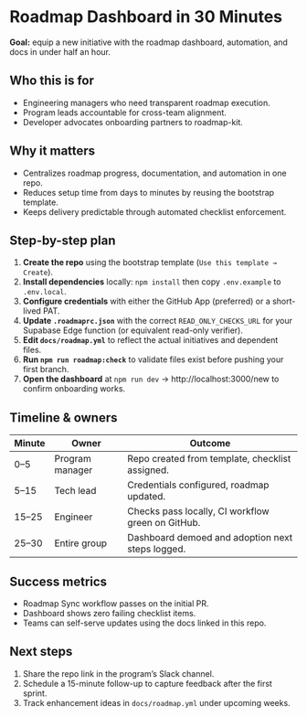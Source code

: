 # Roadmap Dashboard in 30 Minutes

**Goal:** equip a new initiative with the roadmap dashboard, automation, and docs in
under half an hour.

## Who this is for

- Engineering managers who need transparent roadmap execution.
- Program leads accountable for cross-team alignment.
- Developer advocates onboarding partners to roadmap-kit.

## Why it matters

- Centralizes roadmap progress, documentation, and automation in one repo.
- Reduces setup time from days to minutes by reusing the bootstrap template.
- Keeps delivery predictable through automated checklist enforcement.

## Step-by-step plan

1. **Create the repo** using the bootstrap template (`Use this template → Create`).
2. **Install dependencies** locally: `npm install` then copy `.env.example` to `.env.local`.
3. **Configure credentials** with either the GitHub App (preferred) or a short-lived PAT.
4. **Update `.roadmaprc.json`** with the correct `READ_ONLY_CHECKS_URL` for your Supabase Edge
   function (or equivalent read-only verifier).
5. **Edit `docs/roadmap.yml`** to reflect the actual initiatives and dependent files.
6. **Run `npm run roadmap:check`** to validate files exist before pushing your first branch.
7. **Open the dashboard** at `npm run dev` → http://localhost:3000/new to confirm onboarding works.

## Timeline & owners

| Minute | Owner             | Outcome                                           |
| ------ | ----------------- | -------------------------------------------------- |
| 0–5    | Program manager   | Repo created from template, checklist assigned.   |
| 5–15   | Tech lead         | Credentials configured, roadmap updated.          |
| 15–25  | Engineer          | Checks pass locally, CI workflow green on GitHub. |
| 25–30  | Entire group      | Dashboard demoed and adoption next steps logged.  |

## Success metrics

- Roadmap Sync workflow passes on the initial PR.
- Dashboard shows zero failing checklist items.
- Teams can self-serve updates using the docs linked in this repo.

## Next steps

1. Share the repo link in the program’s Slack channel.
2. Schedule a 15-minute follow-up to capture feedback after the first sprint.
3. Track enhancement ideas in `docs/roadmap.yml` under upcoming weeks.
